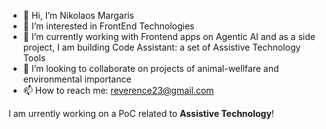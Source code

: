- 👋 Hi, I’m Nikolaos Margaris
- 👀 I’m interested in FrontEnd Technologies
- 🌱 I’m currently working with Frontend apps on Agentic AI and as a side project, I am building Code Assistant: a set of Assistive Technology Tools
- 💞️ I’m looking to collaborate on projects of animal-wellfare and environmental importance
- 📫 How to reach me: reverence23@gmail.com

I am urrently working on a PoC related to **Assistive Technology**!

<!---
margaris23/margaris23 is a ✨ special ✨ repository because its `README.md` (this file) appears on your GitHub profile.
You can click the Preview link to take a look at your changes.
--->
